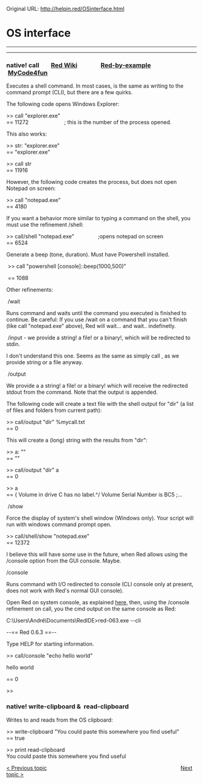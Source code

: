 Original URL: <http://helpin.red/OSinterface.html>

# OS interface

* * *

* * *

### native! call        [Red Wiki](https://github.com/red/red/wiki/%5BDOC%5D-Reference-Call)                [Red-by-example](http://www.red-by-example.org/#call)                [MyCode4fun](http://www.mycode4fun.co.uk/red-beginners-reference-guide#TOC-Here-we-use:-call-executes-a-shell-command-or-executable-file.)

Executes a shell command. In most cases, is the same as writing to the command prompt (CLI), but there are a few quirks.

The following code opens Windows Explorer:

&gt;&gt; call "explorer.exe"  
\== 11272                        ; this is the number of the process opened.

This also works:

&gt;&gt; str: "explorer.exe"  
\== "explorer.exe"

&gt;&gt; call str  
\== 11916

However, the following code creates the process, but does not open Notepad on screen:

&gt;&gt; call "notepad.exe"  
\== 4180

If you want a behavior more similar to typing a command on the shell, you must use the refinement /shell:

&gt;&gt; call/shell "notepad.exe"                ;opens notepad on screen  
\== 6524

Generate a beep (tone, duration). Must have Powershell installed.

 &gt;&gt; call "powershell \[console]::beep(1000,500)"

 == 1088

Other refinements:

 /wait

Runs command and waits until the command you executed is finished to continue. Be careful: If you use /wait on a command that you can't finish (like call "notepad.exe" above), Red will wait... and wait.. indefinetly.

 /input - we provide a string! a file! or a binary!, which will be redirected to stdin.

I don't understand this one. Seems as the same as simply call , as we provide string or a file anyway.

 /output

We provide a a string! a file! or a binary! which will receive the redirected stdout from the command. Note that the output is appended.

The following code will create a text file with the shell output for "dir" (a list of files and folders from current path):

&gt;&gt; call/output "dir" %mycall.txt  
\== 0

This will create a (long) string with the results from "dir":

&gt;&gt; a: ""  
\== ""

&gt;&gt; call/output "dir" a  
\== 0

&gt;&gt; a  
\== { Volume in drive C has no label.^/ Volume Serial Number is BC5 ;...

 /show

Force the display of system's shell window (Windows only). Your script will run with windows command prompt open.

&gt;&gt; call/shell/show "notepad.exe"  
\== 12372

I believe this will have some use in the future, when Red allows using the /console option from the GUI console. Maybe.

/console

Runs command with I/O redirected to console (CLI console only at present, does not work with Red's normal GUI console).

Open Red on system console, as explained [here](http://helpin.red/Helloworld-runandcompile.html#consolerunning), then, using the /console refinement on call, you the cmd output on the same console as Red:

C:\\Users\\André\\Documents\\RedIDE&gt;red-063.exe --cli  

--== Red 0.6.3 ==--                                

Type HELP for starting information.                

&gt;&gt; call/console "echo hello world"                 

hello world                                        

== 0                                                

&gt;&gt;

### native! write-clipboard &amp;  read-clipboard

Writes to and reads from the OS clipboard:

&gt;&gt; write-clipboard "You could paste this somewhere you find useful"  
\== true

&gt;&gt; print read-clipboard  
You could paste this somewhere you find useful

[&lt; Previous topic](http://helpin.red/Reactiveprogramming.html)                                                                                          [Next topic &gt;](http://helpin.red/IO.html)

